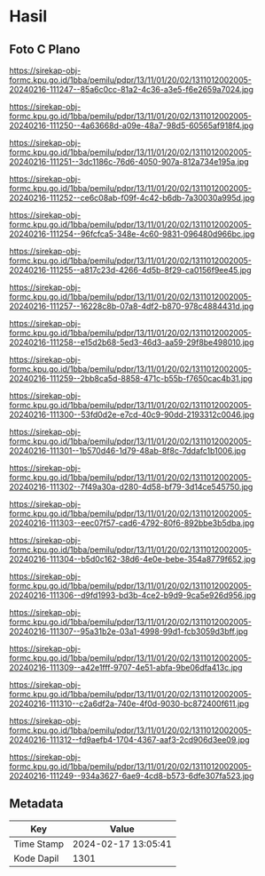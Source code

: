 # Hasil

## Foto C Plano

https://sirekap-obj-formc.kpu.go.id/1bba/pemilu/pdpr/13/11/01/20/02/1311012002005-20240216-111247--85a6c0cc-81a2-4c36-a3e5-f6e2659a7024.jpg

https://sirekap-obj-formc.kpu.go.id/1bba/pemilu/pdpr/13/11/01/20/02/1311012002005-20240216-111250--4a63668d-a09e-48a7-98d5-60565af918f4.jpg

https://sirekap-obj-formc.kpu.go.id/1bba/pemilu/pdpr/13/11/01/20/02/1311012002005-20240216-111251--3dc1186c-76d6-4050-907a-812a734e195a.jpg

https://sirekap-obj-formc.kpu.go.id/1bba/pemilu/pdpr/13/11/01/20/02/1311012002005-20240216-111252--ce6c08ab-f09f-4c42-b6db-7a30030a995d.jpg

https://sirekap-obj-formc.kpu.go.id/1bba/pemilu/pdpr/13/11/01/20/02/1311012002005-20240216-111254--96fcfca5-348e-4c60-9831-096480d966bc.jpg

https://sirekap-obj-formc.kpu.go.id/1bba/pemilu/pdpr/13/11/01/20/02/1311012002005-20240216-111255--a817c23d-4266-4d5b-8f29-ca0156f9ee45.jpg

https://sirekap-obj-formc.kpu.go.id/1bba/pemilu/pdpr/13/11/01/20/02/1311012002005-20240216-111257--16228c8b-07a8-4df2-b870-978c4884431d.jpg

https://sirekap-obj-formc.kpu.go.id/1bba/pemilu/pdpr/13/11/01/20/02/1311012002005-20240216-111258--e15d2b68-5ed3-46d3-aa59-29f8be498010.jpg

https://sirekap-obj-formc.kpu.go.id/1bba/pemilu/pdpr/13/11/01/20/02/1311012002005-20240216-111259--2bb8ca5d-8858-471c-b55b-f7650cac4b31.jpg

https://sirekap-obj-formc.kpu.go.id/1bba/pemilu/pdpr/13/11/01/20/02/1311012002005-20240216-111300--53fd0d2e-e7cd-40c9-90dd-2193312c0046.jpg

https://sirekap-obj-formc.kpu.go.id/1bba/pemilu/pdpr/13/11/01/20/02/1311012002005-20240216-111301--1b570d46-1d79-48ab-8f8c-7ddafc1b1006.jpg

https://sirekap-obj-formc.kpu.go.id/1bba/pemilu/pdpr/13/11/01/20/02/1311012002005-20240216-111302--7f49a30a-d280-4d58-bf79-3d14ce545750.jpg

https://sirekap-obj-formc.kpu.go.id/1bba/pemilu/pdpr/13/11/01/20/02/1311012002005-20240216-111303--eec07f57-cad6-4792-80f6-892bbe3b5dba.jpg

https://sirekap-obj-formc.kpu.go.id/1bba/pemilu/pdpr/13/11/01/20/02/1311012002005-20240216-111304--b5d0c162-38d6-4e0e-bebe-354a8779f652.jpg

https://sirekap-obj-formc.kpu.go.id/1bba/pemilu/pdpr/13/11/01/20/02/1311012002005-20240216-111306--d9fd1993-bd3b-4ce2-b9d9-9ca5e926d956.jpg

https://sirekap-obj-formc.kpu.go.id/1bba/pemilu/pdpr/13/11/01/20/02/1311012002005-20240216-111307--95a31b2e-03a1-4998-99d1-fcb3059d3bff.jpg

https://sirekap-obj-formc.kpu.go.id/1bba/pemilu/pdpr/13/11/01/20/02/1311012002005-20240216-111309--a42e1fff-9707-4e51-abfa-9be06dfa413c.jpg

https://sirekap-obj-formc.kpu.go.id/1bba/pemilu/pdpr/13/11/01/20/02/1311012002005-20240216-111310--c2a6df2a-740e-4f0d-9030-bc872400f611.jpg

https://sirekap-obj-formc.kpu.go.id/1bba/pemilu/pdpr/13/11/01/20/02/1311012002005-20240216-111312--fd9aefb4-1704-4367-aaf3-2cd906d3ee09.jpg

https://sirekap-obj-formc.kpu.go.id/1bba/pemilu/pdpr/13/11/01/20/02/1311012002005-20240216-111249--934a3627-6ae9-4cd8-b573-6dfe307fa523.jpg


## Metadata

| Key        | Value               |
| ---------- | ------------------- |
| Time Stamp | 2024-02-17 13:05:41 |
| Kode Dapil | 1301                |



